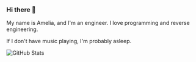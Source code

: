 ### Hi there 👋

My name is Amelia, and I'm an engineer. I love programming and reverse engineering.

If I don't have music playing, I'm probably asleep.

![GitHub Stats](https://github-readme-stats.vercel.app/api?username=NightQuest&show_icons=true&hide=contribs&count_private=true&theme=tokyonight&hide_border=true)

<!--
**NightQuest/NightQuest** is a ✨ _special_ ✨ repository because its `README.md` (this file) appears on your GitHub profile.

Here are some ideas to get you started:

- 🔭 I’m currently working on ...
- 🌱 I’m currently learning ...
- 👯 I’m looking to collaborate on ...
- 🤔 I’m looking for help with ...
- 💬 Ask me about ...
- 📫 How to reach me: ...
- 😄 Pronouns: ...
- ⚡ Fun fact: ...
-->
